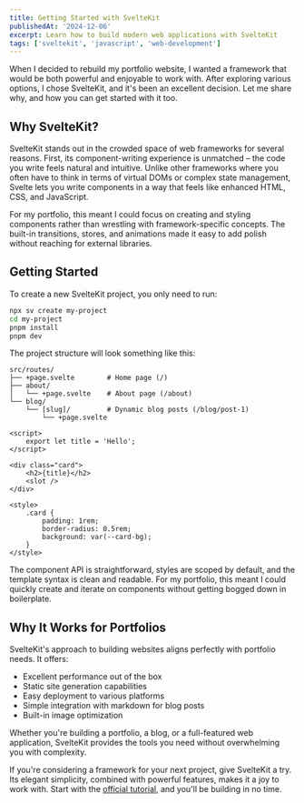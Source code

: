 ```yaml
---
title: Getting Started with SvelteKit
publishedAt: '2024-12-06'
excerpt: Learn how to build modern web applications with SvelteKit
tags: ['sveltekit', 'javascript', 'web-development']
---
```


When I decided to rebuild my portfolio website, I wanted a framework that would be both powerful and enjoyable to work with. After exploring various options, I chose SvelteKit, and it's been an excellent decision. Let me share why, and how you can get started with it too.

## Why SvelteKit?

SvelteKit stands out in the crowded space of web frameworks for several reasons. First, its component-writing experience is unmatched – the code you write feels natural and intuitive. Unlike other frameworks where you often have to think in terms of virtual DOMs or complex state management, Svelte lets you write components in a way that feels like enhanced HTML, CSS, and JavaScript.

For my portfolio, this meant I could focus on creating and styling components rather than wrestling with framework-specific concepts. The built-in transitions, stores, and animations made it easy to add polish without reaching for external libraries.

## Getting Started

To create a new SvelteKit project, you only need to run:

```bash
npx sv create my-project
cd my-project
pnpm install
pnpm dev
```

The project structure will look something like this:

```text
src/routes/
├── +page.svelte        # Home page (/)
├── about/
│   └── +page.svelte    # About page (/about)
└── blog/
    └── [slug]/         # Dynamic blog posts (/blog/post-1)
        └── +page.svelte
```

```svelte
<script>
	export let title = 'Hello';
</script>

<div class="card">
	<h2>{title}</h2>
	<slot />
</div>

<style>
	.card {
		padding: 1rem;
		border-radius: 0.5rem;
		background: var(--card-bg);
	}
</style>
```

The component API is straightforward, styles are scoped by default, and the template syntax is clean and readable. For my portfolio, this meant I could quickly create and iterate on components without getting bogged down in boilerplate.

## Why It Works for Portfolios

SvelteKit's approach to building websites aligns perfectly with portfolio needs. It offers:

- Excellent performance out of the box
- Static site generation capabilities
- Easy deployment to various platforms
- Simple integration with markdown for blog posts
- Built-in image optimization

Whether you're building a portfolio, a blog, or a full-featured web application, SvelteKit provides the tools you need without overwhelming you with complexity.

If you're considering a framework for your next project, give SvelteKit a try. Its elegant simplicity, combined with powerful features, makes it a joy to work with. Start with the [official tutorial](https://learn.svelte.dev), and you'll be building in no time.
